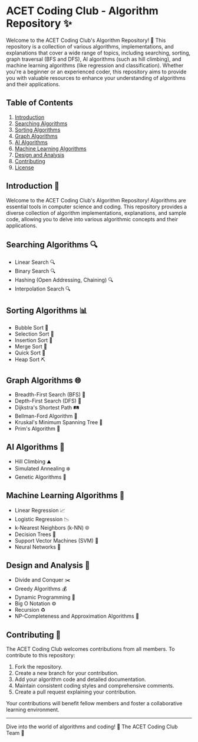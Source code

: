 # ACET Coding Club - Algorithm Repository ✨

Welcome to the ACET Coding Club's Algorithm Repository! 🚀 This repository is a collection of various algorithms, implementations, and explanations that cover a wide range of topics, including searching, sorting, graph traversal (BFS and DFS), AI algorithms (such as hill climbing), and machine learning algorithms (like regression and classification). Whether you're a beginner or an experienced coder, this repository aims to provide you with valuable resources to enhance your understanding of algorithms and their applications.

## Table of Contents

1. [Introduction](#introduction)
2. [Searching Algorithms](#searching-algorithms)
3. [Sorting Algorithms](#sorting-algorithms)
4. [Graph Algorithms](#graph-algorithms)
5. [AI Algorithms](#ai-algorithms)
6. [Machine Learning Algorithms](#machine-learning-algorithms)
7. [Design and Analysis](#design-and-analysis)
8. [Contributing](#contributing)
9. [License](#license)

## Introduction 🌟

Welcome to the ACET Coding Club's Algorithm Repository! Algorithms are essential tools in computer science and coding. This repository provides a diverse collection of algorithm implementations, explanations, and sample code, allowing you to delve into various algorithmic concepts and their applications.

## Searching Algorithms 🔍

- Linear Search 🔍
- Binary Search 🔍
- Hashing (Open Addressing, Chaining) 🔍
- Interpolation Search 🔍

## Sorting Algorithms 📊

- Bubble Sort 🛁
- Selection Sort 🎯
- Insertion Sort 🧩
- Merge Sort 🧵
- Quick Sort 🚀
- Heap Sort ⛏️

## Graph Algorithms 🌐

- Breadth-First Search (BFS) 🌈
- Depth-First Search (DFS) 🌲
- Dijkstra's Shortest Path 🛤️
- Bellman-Ford Algorithm 🔔
- Kruskal's Minimum Spanning Tree 🌳
- Prim's Algorithm 🌼

## AI Algorithms 🤖

- Hill Climbing ⛰️
- Simulated Annealing ❄️
- Genetic Algorithms 🧬

## Machine Learning Algorithms 🧠

- Linear Regression 📈
- Logistic Regression 📉
- k-Nearest Neighbors (k-NN) 🌐
- Decision Trees 🌳
- Support Vector Machines (SVM) 🎯
- Neural Networks 🧠

## Design and Analysis 📐

- Divide and Conquer ✂️
- Greedy Algorithms 💰
- Dynamic Programming 🔄
- Big O Notation ⚙️
- Recursion ♻️
- NP-Completeness and Approximation Algorithms 🌌

## Contributing 🤝

The ACET Coding Club welcomes contributions from all members. To contribute to this repository:

1. Fork the repository.
2. Create a new branch for your contribution.
3. Add your algorithm code and detailed documentation.
4. Maintain consistent coding styles and comprehensive comments.
5. Create a pull request explaining your contribution.

Your contributions will benefit fellow members and foster a collaborative learning environment.


---

Dive into the world of algorithms and coding! 🚀
The ACET Coding Club Team 🤖
